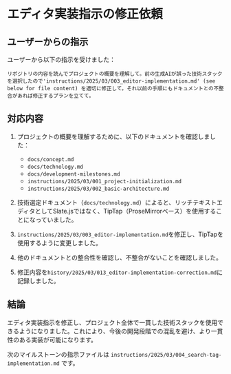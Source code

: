 # エディタ実装指示の修正依頼

## ユーザーからの指示

ユーザーから以下の指示を受けました：

```
リポジトリの内容を読んでプロジェクトの概要を理解して。前の生成AIが誤った技術スタックを選択したので'instructions/2025/03/003_editor-implementation.md' (see below for file content) を適切に修正して。それ以前の手順にもドキュメントとの不整合があれば修正するプランを立てて。
```

## 対応内容

1. プロジェクトの概要を理解するために、以下のドキュメントを確認しました：
   - `docs/concept.md`
   - `docs/technology.md`
   - `docs/development-milestones.md`
   - `instructions/2025/03/001_project-initialization.md`
   - `instructions/2025/03/002_basic-architecture.md`

2. 技術選定ドキュメント（`docs/technology.md`）によると、リッチテキストエディタとしてSlate.jsではなく、TipTap（ProseMirrorベース）を使用することになっていました。

3. `instructions/2025/03/003_editor-implementation.md`を修正し、TipTapを使用するように変更しました。

4. 他のドキュメントとの整合性を確認し、不整合がないことを確認しました。

5. 修正内容を`history/2025/03/013_editor-implementation-correction.md`に記録しました。

## 結論

エディタ実装指示を修正し、プロジェクト全体で一貫した技術スタックを使用できるようになりました。これにより、今後の開発段階での混乱を避け、より一貫性のある実装が可能になります。

次のマイルストーンの指示ファイルは `instructions/2025/03/004_search-tag-implementation.md` です。
